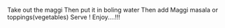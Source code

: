 Take out the maggi 
Then put it in boling water
Then add Maggi masala or toppings(vegetables)
Serve !
Enjoy....!!!